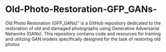 # Old-Photo-Restoration-GFP_GANs-
Old Photo Restoration (GFP_GANs)" is a GitHub repository dedicated to the restoration of old and damaged photographs using Generative Adversarial Networks (GANs). This repository contains code and resources for training and utilizing GAN models specifically designed for the task of restoring old photos
